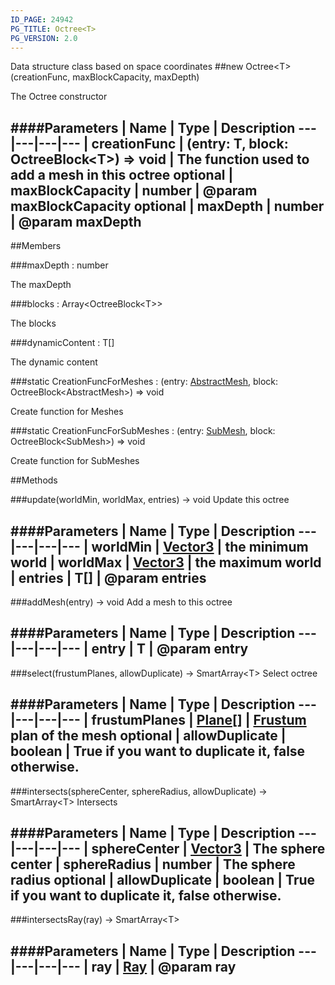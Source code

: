 ```yaml
---
ID_PAGE: 24942
PG_TITLE: Octree<T>
PG_VERSION: 2.0
---
```


Data structure class based on space coordinates
##new Octree&lt;T&gt;(creationFunc, maxBlockCapacity, maxDepth)



The Octree constructor




####Parameters
 | Name | Type | Description
---|---|---|---
 | creationFunc | (entry: T, block: OctreeBlock&lt;T&gt;) =&gt; void | The function used to add a mesh in this octree
optional | maxBlockCapacity | number | @param maxBlockCapacity
optional | maxDepth | number | @param maxDepth
---

##Members

###maxDepth : number




The maxDepth



###blocks : Array&lt;OctreeBlock&lt;T&gt;&gt;




The blocks



###dynamicContent : T[]




The dynamic content



###static CreationFuncForMeshes : (entry: [AbstractMesh](/classes/AbstractMesh), block: OctreeBlock&lt;AbstractMesh&gt;) =&gt; void




Create function for Meshes



###static CreationFuncForSubMeshes : (entry: [SubMesh](/classes/SubMesh), block: OctreeBlock&lt;SubMesh&gt;) =&gt; void




Create function for SubMeshes











##Methods

###update(worldMin, worldMax, entries) &rarr; void
Update this octree





####Parameters
 | Name | Type | Description
---|---|---|---
 | worldMin | [Vector3](/classes/Vector3) | the minimum world
 | worldMax | [Vector3](/classes/Vector3) | the maximum world
 | entries | T[] | @param entries
---

###addMesh(entry) &rarr; void
Add a mesh to this octree





####Parameters
 | Name | Type | Description
---|---|---|---
 | entry | T | @param entry
---

###select(frustumPlanes, allowDuplicate) &rarr; SmartArray&lt;T&gt;
Select octree





####Parameters
 | Name | Type | Description
---|---|---|---
 | frustumPlanes | [Plane](/classes/Plane)[] | [Frustum](/classes/Frustum) plan of the mesh
optional | allowDuplicate | boolean | True if you want to duplicate it, false otherwise.
---

###intersects(sphereCenter, sphereRadius, allowDuplicate) &rarr; SmartArray&lt;T&gt;
Intersects





####Parameters
 | Name | Type | Description
---|---|---|---
 | sphereCenter | [Vector3](/classes/Vector3) | The sphere center
 | sphereRadius | number | The sphere radius
optional | allowDuplicate | boolean | True if you want to duplicate it, false otherwise.
---

###intersectsRay(ray) &rarr; SmartArray&lt;T&gt;

####Parameters
 | Name | Type | Description
---|---|---|---
 | ray | [Ray](/classes/Ray) | @param ray
---
